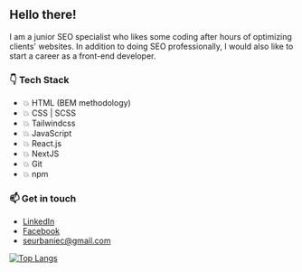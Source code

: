 ## Hello there!
I am a junior SEO specialist who likes some coding after hours of optimizing clients' websites.
In addition to doing SEO professionally, I would also like to start a career as a front-end developer.

### :point_down: Tech Stack 
* :boom: HTML (BEM methodology)
* :boom: CSS | SCSS
* :boom: Tailwindcss
* :boom: JavaScript
* :boom: React.js
* :boom: NextJS
* :boom: Git
* :boom: npm

### 📫 Get in touch
* [LinkedIn](https://www.linkedin.com/in/sebastian-urbaniec/)
* [Facebook](https://www.facebook.com/profile.php?id=100005744952850/)
* seurbaniec@gmail.com

[![Top Langs](https://github-readme-stats.vercel.app/api/top-langs/?username=surbaniec)](https://github.com/surbaniec/github-readme-stats)
